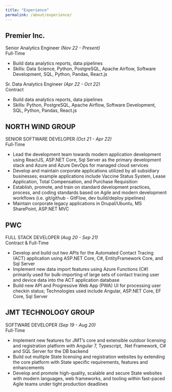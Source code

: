 ```yaml
---
title: "Experience"
permalink: /about/experience/
---
```


## Premier Inc.

Senior Analytics Engineer _(Nov 22 - Present)_  
Full-Time

- Build data analytics reports, data pipelines
- Skills: Data Science, Python, PostgreSQL, Apache Airflow, Software Development, SQL, Python, Pandas, React.js

Sr. Data Analytics Engineer _(Apr 22 - Oct 22)_  
Contract

- Build data analytics reports, data pipelines
- Skills: Python, PostgreSQL, Apache Airflow, Software Development, SQL, Python, Pandas, React.js

## NORTH WIND GROUP

SENIOR SOFTWARE DEVELOPER _(Oct 21 - Apr 22)_  
Full-Time

- Lead the development team towards modern application development using ReactJS, ASP.NET Core, Sql Server as the primary development stack and Azure and Azure DevOps for managed cloud services
- Develop and maintain corporate applications utilized by all subsidiary businesses; example applications include Vaccine Status System, Lease Application, Total Compensation, and Purchase Requisition
- Establish, promote, and train on standard development practices, process, and coding standards based on Agile and modern development workflows (i.e. git/github - GitFlow, dev build/deploy pipelines)
- Maintain corporate legacy applications in Drupal/Ubuntu, MS SharePoint, ASP.NET MVC

## PWC

FULL STACK DEVELOPER _(Aug 20 - Sep 21)_  
Contract & Full-Time

- Develop and build out two APIs for the Automated Contact Tracing (ACT) application using ASP.NET Core, C#, EntityFramework Core, and Sql Server
- Implement new data import features using Azure Functions (C#) primarily used for bulk-importing of large sets of contact tracing user and device data into the ACT application database
- Build new API and Progressive Web App (PWA) UI for processing user checkin status; Technologies used include Angular, ASP.NET Core, EF Core, Sql Server

## JMT TECHNOLOGY GROUP

SOFTWARE DEVELOPER _(Sep 19 - Aug 20)_  
Full-Time

- Implement new features for JMT’s core and extensible outdoor licensing and registration platform with Angular 7, Typescript, .Net Framework, C# and SQL Server for the DB backend
- Build out multiple State licensing and registration websites by extending the core platform with State specific requirements, features and enhancements
- Develop and promote high-quality, scalable and secure State websites with modern languages, web frameworks, and tooling within fast-paced Agile teams under tight production deadlines
